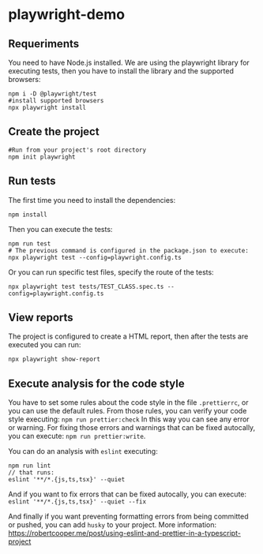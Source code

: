 # playwright-demo

## Requeriments

You need to have Node.js installed. We are using the playwright library for executing tests, then you have to install the library and the supported browsers:

```
npm i -D @playwright/test
#install supported browsers
npx playwright install
```

## Create the project

```
#Run from your project's root directory
npm init playwright
```

## Run tests

The first time you need to install the dependencies:

```
npm install
```

Then you can execute the tests:

```
npm run test
# The previous command is configured in the package.json to execute:
npx playwright test --config=playwright.config.ts
```

Or you can run specific test files, specify the route of the tests:

```
npx playwright test tests/TEST_CLASS.spec.ts --config=playwright.config.ts
```

## View reports

The project is configured to create a HTML report, then after the tests are executed you can run:

```
npx playwright show-report
```

## Execute analysis for the code style

You have to set some rules about the code style in the file `.prettierrc`, or you can use the default rules. From those rules, you can verify your code style executing:
`npm run prettier:check`
In this way you can see any error or warning. For fixing those errors and warnings that can be fixed autocally, you can execute:
`npm run prettier:write`.

You can do an analysis with `eslint` executing:

```
npm run lint
// that runs:
eslint '**/*.{js,ts,tsx}' --quiet
```

And if you want to fix errors that can be fixed autocally, you can execute:
`eslint '**/*.{js,ts,tsx}' --quiet --fix`

And finally if you want preventing formatting errors from being committed or pushed, you can add `husky` to your project. More information: https://robertcooper.me/post/using-eslint-and-prettier-in-a-typescript-project
